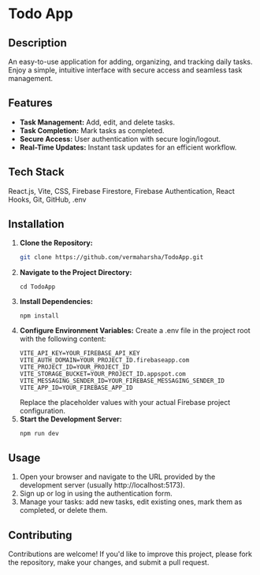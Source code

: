 # Todo App

## Description
An easy-to-use application for adding, organizing, and tracking daily tasks. Enjoy a simple, intuitive interface with secure access and seamless task management.

## Features
- **Task Management:** Add, edit, and delete tasks.
- **Task Completion:** Mark tasks as completed.
- **Secure Access:** User authentication with secure login/logout.
- **Real-Time Updates:** Instant task updates for an efficient workflow.

## Tech Stack
React.js, Vite, CSS, Firebase Firestore, Firebase Authentication, React Hooks, Git, GitHub, .env

## Installation

1. **Clone the Repository:**
   ```bash
   git clone https://github.com/vermaharsha/TodoApp.git
   ```
2. **Navigate to the Project Directory:**
   ```
   cd TodoApp

   ```
3. **Install Dependencies:**
   ```
   npm install

   ```
4. **Configure Environment Variables:**
   Create a .env file in the project root with the following content: 
   ```
   VITE_API_KEY=YOUR_FIREBASE_API_KEY
   VITE_AUTH_DOMAIN=YOUR_PROJECT_ID.firebaseapp.com
   VITE_PROJECT_ID=YOUR_PROJECT_ID
   VITE_STORAGE_BUCKET=YOUR_PROJECT_ID.appspot.com
   VITE_MESSAGING_SENDER_ID=YOUR_FIREBASE_MESSAGING_SENDER_ID
   VITE_APP_ID=YOUR_FIREBASE_APP_ID
   ```
   Replace the placeholder values with your actual Firebase project configuration.
5. **Start the Development Server:**
   ```
   npm run dev

   ```

## Usage
1. Open your browser and navigate to the URL provided by the development server (usually http://localhost:5173).
2. Sign up or log in using the authentication form.
3. Manage your tasks: add new tasks, edit existing ones, mark them as completed, or delete them.

## Contributing
Contributions are welcome! If you'd like to improve this project, please fork the repository, make your changes, and submit a pull request.

